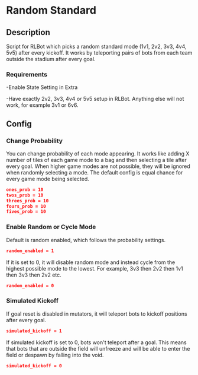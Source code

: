 # Random Standard

## Description

Script for RLBot which picks a random standard mode (1v1, 2v2, 3v3, 4v4, 5v5) after every kickoff.
It works by teleporting pairs of bots from each team outside the stadium after every goal.

### Requirements

-Enable State Setting in Extra

-Have exactly 2v2, 3v3, 4v4 or 5v5 setup in RLBot. Anything else will not work, for example 3v1 or 6v6.


## Config

### Change Probability

You can change probability of each mode appearing. It works like adding X number of tiles of each game mode to a bag and then selecting a tile after every goal. When higher game modes are not possible, they will be ignored when randomly selecting a mode. The default config is equal chance for every game mode being selected.

```json
ones_prob = 10
twos_prob = 10
threes_prob = 10
fours_prob = 10
fives_prob = 10
```

### Enable Random  or Cycle Mode

Default is random enabled, which follows the probability settings.
```json
random_enabled = 1
```
If it is set to 0, it will disable random mode and instead cycle from the highest possible mode to the lowest. For example, 3v3 then 2v2 then 1v1 then 3v3 then 2v2 etc.
```json
random_enabled = 0
```
### Simulated Kickoff

If goal reset is disabled in mutators, it will teleport bots to kickoff positions after every goal.
```json
simulated_kickoff = 1
```
If simulated kickoff is set to 0, bots won't teleport after a goal. This means that bots that are outside the field will unfreeze and will be able to enter the field or despawn by falling into the void.
```json
simulated_kickoff = 0
```
